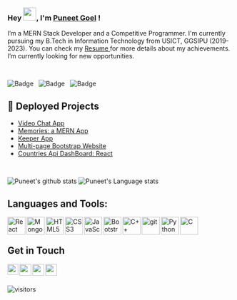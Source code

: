 <!--
**puneet-goel/puneet-goel** is a ✨ _special_ ✨ repository because its `README.md` (this file) appears on your GitHub profile.
-->

### Hey <img src="https://github.com/TheDudeThatCode/TheDudeThatCode/blob/master/Assets/Hi.gif" width="29px">, I'm [Puneet Goel](https://www.linkedin.com/in/gl-puneet/) !
I’m a MERN Stack Developer and a Competitive Programmer. I'm currently pursuing my B.Tech in Information Technology from USICT, GGSIPU (2019-2023). You can check my <a href="https://drive.google.com/file/d/1mtTWOj0fsjEmKTzr-_KtsOOTm64wG8tC/view?usp=sharing">Resume </a>for more details about my achievements. I’m currently looking for new opportunities. 

<br />

![Badge](https://cp-logo.vercel.app/codechef/puneet_goel?logo=true) &nbsp;
![Badge](https://cp-logo.vercel.app/leetcode/puneet_goel?logo=true) &nbsp;
![Badge](https://cp-logo.vercel.app/codeforces/puneet_goel?logo=true)


## 📕 Deployed Projects 
- [Video Chat App](https://v-meet-puneet.netlify.app/)
- [Memories: a MERN App](https://memories-puneet.netlify.app/)
- [Keeper App](https://notekeeper-puneet.netlify.app/)
- [Multi-page Bootstrap Website](https://puneet-goel.github.io/bootstrap-website/) 
- [Countries Api DashBoard: React](https://countries-puneet.netlify.app/)

<br />

![Puneet's github stats](https://github-readme-stats.vercel.app/api?username=puneet-goel&show_icons=true&hide_border=true)
![Puneet's Language stats](https://github-readme-stats-eight-theta.vercel.app/api/top-langs/?username=puneet-goel&layout=compact&langs_count=8&hide_border=true)



## Languages and Tools:
<img align="left" alt="React" width="40px" src="https://img.icons8.com/plasticine/100/000000/react.png" />
<img align="left" alt="MongoDB" width="40px" src="https://img.icons8.com/color/48/000000/mongodb.png" /> 
<img align="left" alt="HTML5" width="40px" src="https://img.icons8.com/color/48/000000/html-5--v1.png" />
<img align="left" alt="CSS3" width="40px" src="https://img.icons8.com/color/48/000000/css3.png" />
<img align="left" alt="JavaScript" width="40px" src="https://img.icons8.com/color/48/000000/javascript--v1.png" />
<img align="left" alt="Bootstrap" width="40px" src="https://img.icons8.com/color/48/000000/bootstrap.png" />
<img align="left" alt="C++" width="40px" src="https://img.icons8.com/color/50/000000/c-plus-plus-logo.png" />
<img align="left" alt="git" width="40px" src="https://img.icons8.com/color/48/000000/git.png" /> 
<img align="left" alt="Python" width="40px" src="https://img.icons8.com/color/48/000000/python--v1.png" /> 
<img align="left" alt="C" width="40px" src="https://img.icons8.com/color/48/000000/c-programming.png" /> 

<br />
<br />

## Get in Touch
<a href="https://www.linkedin.com/in/gl-puneet/">
  <img align="left" width="24px" src="https://cdn.jsdelivr.net/npm/simple-icons@v3/icons/linkedin.svg" />
</a>
<a href="mailto:puneetgoel016@gmail.com">
  <img align="left" width="26px" src="https://cdn.jsdelivr.net/npm/simple-icons@v3/icons/gmail.svg" />
</a>
<a href="https://leetcode.com/puneet_goel/">
  <img align="left" width="26px" src="https://cdn.jsdelivr.net/npm/simple-icons@v3/icons/leetcode.svg" />
</a>
<a href="https://www.codechef.com/users/puneet_goel">
  <img align="left" width="26px" src="https://cdn.jsdelivr.net/npm/simple-icons@v3/icons/codechef.svg" />
</a>

<br />
<br />

![visitors](https://visitor-badge.laobi.icu/badge?page_id=puneet-goel.puneet-goel)
